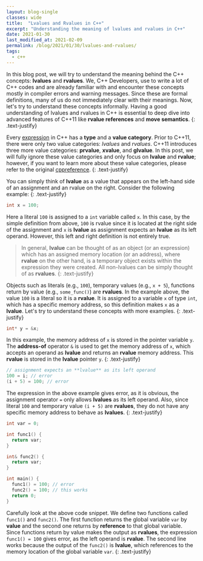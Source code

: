 ```yaml
---
layout: blog-single
classes: wide
title:  "Lvalues and Rvalues in C++"
excerpt: "Understanding the meaning of lvalues and rvalues in C++"
date: 2021-01-30
last_modified_at: 2021-02-09
permalink: /blog/2021/01/30/lvalues-and-rvalues/
tags:
  - c++
---
```


In this blog post, we will try to understand the meaning behind the C++ concepts: **lvalues** and **rvalues**. We, C++ Developers, use to write a lot of C++ codes and are already familiar with and encounter these concepts mostly in compiler errors and warning messages. Since these are formal definitions, many of us do not immediately clear with their meanings. Now, let's try to understand these concepts informally. Having a good understanding of lvalues and rvalues in C++ is essential to deep dive into advanced features of C++11 like **rvalue references** and **move semantics**.
{: .text-justify}

Every [expression](https://en.cppreference.com/w/cpp/language/expressions) in C++ has a **type** and a **value category**. Prior to C++11, there were only two value categories: *lvalues* and *rvalues*. C++11 introduces three more value categories: **prvalue**, **xvalue**, and **glvalue**. In this post, we will fully ignore these value categories and only focus on **lvalue** and **rvalue**; however, if you want to learn more about these value categories, please refer to the original [cppreference](https://en.cppreference.com/w/cpp/language/value_category).
{: .text-justify}

You can simply think of **lvalue** as a value that appears on the left-hand side of an assignment and an rvalue on the right. Consider the following example:
{: .text-justify}

```c++
int x = 100;
```

Here a literal `100` is assigned to a `int` variable called `x`. In this case, by the simple definition from above, `100` is rvalue since it is located at the right side of the assignment and `x` is **lvalue** as assignment expects an **lvalue** as its left operand. However, this left and right definition is not entirely true.

> In general, **lvalue** can be thought of as an object (or an expression) which has an assigned memory location (or an address), where **rvalue** on the other hand, is a temporary object exists within the expression they were created. All non-lvalues can be simply thought of as **rvalues**.
{: .text-justify}

Objects such as literals (e.g., `100`), temporary values (e.g., `x + 5`), functions return by value (e.g., `some_func()`) are **rvalues**. In the example above, the value `100` is a literal so it is a **rvalue**. It is assigned to a variable `x` of type `int`, which has a specific memory address, so this definition makes `x` as a **lvalue**. Let's try to understand these concepts with more examples.
{: .text-justify}

```c++
int* y = &x;
```

In this example, the memory address of `x` is stored in the pointer variable `y`. The **address-of** operator `&` is used to get the memory address of `x`, which accepts an operand as **lvalue** and returns an **rvalue** memory address. This **rvalue** is stored in the **lvalue** pointer `y`.
{: .text-justify}

```c++
// assignment expects an **lvalue** as its left operand
100 = i; // error
(i + 5) = 100; // error
```

The expression in the above example gives error, as it is obvious, the assignment operator `=` only allows **lvalues** as its left operand. Also, since literal `100` and temporary value `(i + 5)` are **rvalues**, they do not have any specific memory address to behave as **lvalues**.
{: .text-justify}

```c++
int var = 0;

int func1() {
  return var;
}

int& func2() {
  return var;
}

int main() {
  func1() = 100; // error
  func2() = 100; // this works
  return 0;
}
```

Carefully look at the above code snippet. We define two functions called `func1()` and `func2()`. The first function returns the global variable `var` by **value** and the second one returns by **reference** to that global variable. Since functions return by value makes the output as **rvalues**, the expression `func1() = 100` gives error, as the left operand is **rvalue**. The second line works because the output of the `func2()` is **lvalue**, which references to the memory location of the global variable `var`.
{: .text-justify}
